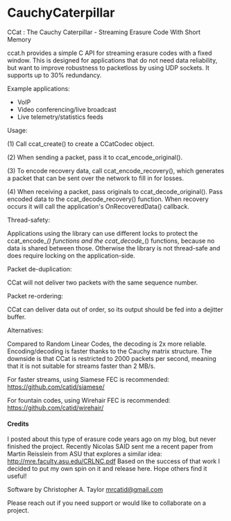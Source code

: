 # CauchyCaterpillar
CCat : The Cauchy Caterpillar - Streaming Erasure Code With Short Memory

ccat.h provides a simple C API for streaming erasure codes with a
fixed window.  This is designed for applications that do not need
data reliability, but want to improve robustness to packetloss by
using UDP sockets.  It supports up to 30% redundancy.

Example applications:
* VoIP
* Video conferencing/live broadcast
* Live telemetry/statistics feeds

Usage:

(1) Call ccat_create() to create a CCatCodec object.

(2) When sending a packet, pass it to ccat_encode_original().

(3) To encode recovery data, call ccat_encode_recovery(), which generates
a packet that can be sent over the network to fill in for losses.

(4) When receiving a packet, pass originals to ccat_decode_original().
Pass encoded data to the ccat_decode_recovery() function.  When recovery
occurs it will call the application's OnRecoveredData() callback.

Thread-safety:

Applications using the library can use different locks to protect the
ccat_encode_*() functions and the ccat_decode_*() functions, because no data
is shared between those.  Otherwise the library is not thread-safe and
does require locking on the application-side.

Packet de-duplication:

CCat will not deliver two packets with the same sequence number.

Packet re-ordering:

CCat can deliver data out of order, so its output should be fed into
a dejitter buffer.

Alternatives:

Compared to Random Linear Codes, the decoding is 2x more reliable.
Encoding/decoding is faster thanks to the Cauchy matrix structure.
The downside is that CCat is restricted to 2000 packets per second,
meaning that it is not suitable for streams faster than 2 MB/s.

For faster streams, using Siamese FEC is recommended:
https://github.com/catid/siamese/

For fountain codes, using Wirehair FEC is recommended:
https://github.com/catid/wirehair/


#### Credits

I posted about this type of erasure code years ago on my blog, but never finished the project.  Recently Nicolas SAID sent me a recent paper from Martin Reisslein from ASU that explores a similar idea: http://mre.faculty.asu.edu/CRLNC.pdf  Based on the success of that work I decided to put my own spin on it and release here.  Hope others find it useful!

Software by Christopher A. Taylor <mrcatid@gmail.com>

Please reach out if you need support or would like to collaborate on a project.
